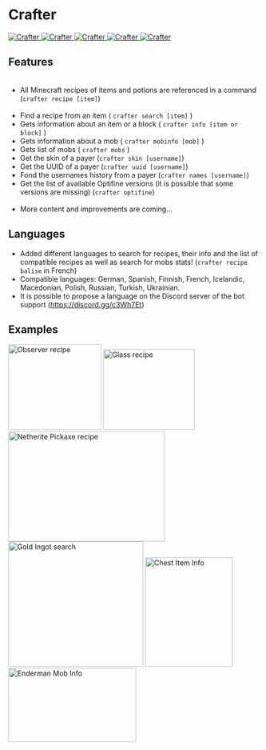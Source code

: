 # Crafter
<a href="https://top.gg/bot/740727392041041981"> 
  <img src="https://top.gg/api/widget/status/740727392041041981.svg" alt="Crafter" />
  <img src="https://top.gg/api/widget/servers/740727392041041981.svg?noavatar=true" alt="Crafter" />
  <img src="https://top.gg/api/widget/upvotes/740727392041041981.svg?noavatar=true" alt="Crafter" />
  <img src="https://top.gg/api/widget/lib/740727392041041981.svg?noavatar=true" alt="Crafter" />
  <img src="https://top.gg/api/widget/owner/740727392041041981.svg?noavatar=true" alt="Crafter" />
</a>

<h2>Features</h2>
    <ul>
    	  <li>All Minecraft recipes of items and potions are referenced in a command (<code>crafter recipe [item]</code>)</li>
    	  <li>Find a recipe from an item ( <code>crafter search [item]</code> )</li>
      	<li>Gets information about an item or a block ( <code>crafter info [item or block]</code> )</li>
      	<li>Gets information about a mob ( <code>crafter mobinfo [mob]</code> )</li>
      	<li>Gets list of mobs ( <code>crafter mobs</code> )</li>
        <li>Get the skin of a payer (<code>crafter skin [username]</code>)</li>
      	<li>Get the UUID of a payer (<code>crafter uuid [username]</code>)</li>
        <li>Fond the usernames history from a payer (<code>crafter names [username]</code>)</li>
      	<li>Get the list of available Optifine versions (it is possible that some versions are missing) (<code>crafter optifine</code>)</li>
      	<li>More content and improvements are coming...</li>
    </ul>
<h2>Languages</h2>
    <ul>
        <li>Added different languages to search for recipes, their info and the list of compatible recipes as well as search for mobs stats! (<code>crafter recipe balise</code> in French)</li>
        <li>Compatible languages: German, Spanish, Finnish, French, Icelandic, Macedonian, Polish, Russian, Turkish, Ukrainian.</li>
      	<li>It is possible to propose a language on the Discord server of the bot support (<a href="https://discord.gg/c3Wh7Et" target="_blank">https://discord.gg/c3Wh7Et</a>)
    </ul>
<h2>Examples</h2>
  <a>
    <img src="http://image.noelshack.com/fichiers/2020/51/1/1607973473-observer-recipe.png" alt="Observer recipe" width="186" height="171">
    <img src="http://image.noelshack.com/fichiers/2020/51/1/1607973473-glass-recipe.png" alt="Glass recipe" width="183" height="161">
    <img src="http://image.noelshack.com/fichiers/2020/51/1/1607973473-netherite-pickaxe-recipe.png" alt="Netherite Pickaxe recipe" width="313" height="220">
    <img src="http://image.noelshack.com/fichiers/2020/51/1/1607973473-gold-ingot-search.png" alt="Gold Ingot search" width="270" height="250">
    <img src="http://image.noelshack.com/fichiers/2020/48/6/1606593683-image-2020-11-28-210126.png" alt="Chest Item Info" width="175" height="218">
    <img src="http://image.noelshack.com/fichiers/2020/48/6/1606593844-image-2020-11-28-210408.png" alt="Enderman Mob Info" width="256" height="148">
  </a>
